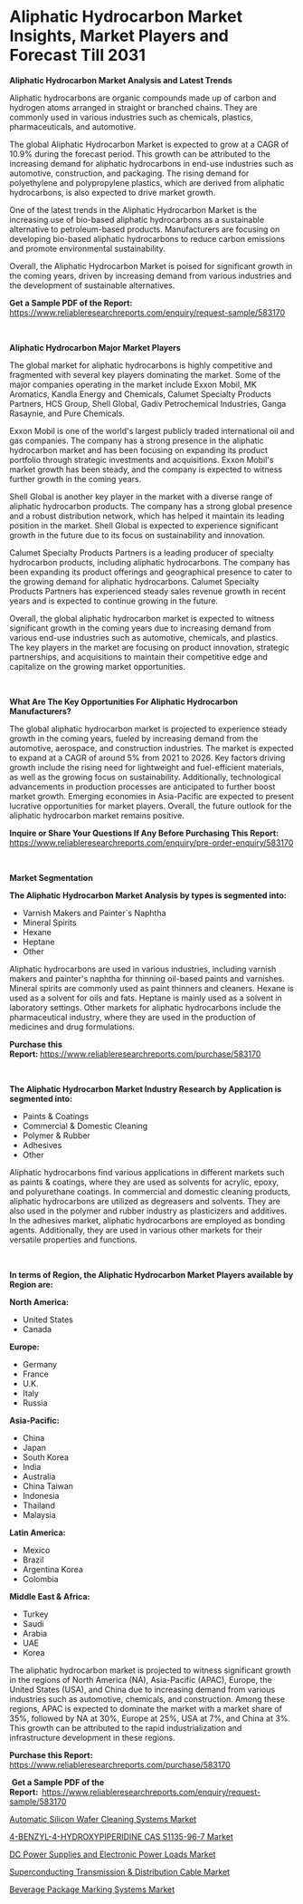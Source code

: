 <p><h1>Aliphatic Hydrocarbon Market Insights, Market Players and Forecast Till 2031</h1></p><p><strong>Aliphatic Hydrocarbon Market Analysis and Latest Trends</strong></p>
<p><p>Aliphatic hydrocarbons are organic compounds made up of carbon and hydrogen atoms arranged in straight or branched chains. They are commonly used in various industries such as chemicals, plastics, pharmaceuticals, and automotive.</p><p>The global Aliphatic Hydrocarbon Market is expected to grow at a CAGR of 10.9% during the forecast period. This growth can be attributed to the increasing demand for aliphatic hydrocarbons in end-use industries such as automotive, construction, and packaging. The rising demand for polyethylene and polypropylene plastics, which are derived from aliphatic hydrocarbons, is also expected to drive market growth.</p><p>One of the latest trends in the Aliphatic Hydrocarbon Market is the increasing use of bio-based aliphatic hydrocarbons as a sustainable alternative to petroleum-based products. Manufacturers are focusing on developing bio-based aliphatic hydrocarbons to reduce carbon emissions and promote environmental sustainability.</p><p>Overall, the Aliphatic Hydrocarbon Market is poised for significant growth in the coming years, driven by increasing demand from various industries and the development of sustainable alternatives.</p></p>
<p><strong>Get a Sample PDF of the Report:&nbsp;</strong> <a href="https://www.reliableresearchreports.com/enquiry/request-sample/583170">https://www.reliableresearchreports.com/enquiry/request-sample/583170</a></p>
<p>&nbsp;</p>
<p><strong>Aliphatic Hydrocarbon Major Market Players</strong></p>
<p><p>The global market for aliphatic hydrocarbons is highly competitive and fragmented with several key players dominating the market. Some of the major companies operating in the market include Exxon Mobil, MK Aromatics, Kandla Energy and Chemicals, Calumet Specialty Products Partners, HCS Group, Shell Global, Gadiv Petrochemical Industries, Ganga Rasaynie, and Pure Chemicals.</p><p>Exxon Mobil is one of the world's largest publicly traded international oil and gas companies. The company has a strong presence in the aliphatic hydrocarbon market and has been focusing on expanding its product portfolio through strategic investments and acquisitions. Exxon Mobil's market growth has been steady, and the company is expected to witness further growth in the coming years.</p><p>Shell Global is another key player in the market with a diverse range of aliphatic hydrocarbon products. The company has a strong global presence and a robust distribution network, which has helped it maintain its leading position in the market. Shell Global is expected to experience significant growth in the future due to its focus on sustainability and innovation.</p><p>Calumet Specialty Products Partners is a leading producer of specialty hydrocarbon products, including aliphatic hydrocarbons. The company has been expanding its product offerings and geographical presence to cater to the growing demand for aliphatic hydrocarbons. Calumet Specialty Products Partners has experienced steady sales revenue growth in recent years and is expected to continue growing in the future.</p><p>Overall, the global aliphatic hydrocarbon market is expected to witness significant growth in the coming years due to increasing demand from various end-use industries such as automotive, chemicals, and plastics. The key players in the market are focusing on product innovation, strategic partnerships, and acquisitions to maintain their competitive edge and capitalize on the growing market opportunities.</p></p>
<p>&nbsp;</p>
<p><strong>What Are The Key Opportunities For Aliphatic Hydrocarbon Manufacturers?</strong></p>
<p><p>The global aliphatic hydrocarbon market is projected to experience steady growth in the coming years, fueled by increasing demand from the automotive, aerospace, and construction industries. The market is expected to expand at a CAGR of around 5% from 2021 to 2026. Key factors driving growth include the rising need for lightweight and fuel-efficient materials, as well as the growing focus on sustainability. Additionally, technological advancements in production processes are anticipated to further boost market growth. Emerging economies in Asia-Pacific are expected to present lucrative opportunities for market players. Overall, the future outlook for the aliphatic hydrocarbon market remains positive.</p></p>
<p><strong>Inquire or Share Your Questions If Any Before Purchasing This Report:</strong> <a href="https://www.reliableresearchreports.com/enquiry/pre-order-enquiry/583170">https://www.reliableresearchreports.com/enquiry/pre-order-enquiry/583170</a></p>
<p>&nbsp;</p>
<p><strong>Market Segmentation</strong></p>
<p><strong>The Aliphatic Hydrocarbon Market Analysis by types is segmented into:</strong></p>
<p><ul><li>Varnish Makers and Painter`s Naphtha</li><li>Mineral Spirits</li><li>Hexane</li><li>Heptane</li><li>Other</li></ul></p>
<p><p>Aliphatic hydrocarbons are used in various industries, including varnish makers and painter's naphtha for thinning oil-based paints and varnishes. Mineral spirits are commonly used as paint thinners and cleaners. Hexane is used as a solvent for oils and fats. Heptane is mainly used as a solvent in laboratory settings. Other markets for aliphatic hydrocarbons include the pharmaceutical industry, where they are used in the production of medicines and drug formulations.</p></p>
<p><strong>Purchase this Report:&nbsp;</strong><a href="https://www.reliableresearchreports.com/purchase/583170">https://www.reliableresearchreports.com/purchase/583170</a></p>
<p>&nbsp;</p>
<p><strong>The Aliphatic Hydrocarbon Market Industry Research by Application is segmented into:</strong></p>
<p><ul><li>Paints & Coatings</li><li>Commercial & Domestic Cleaning</li><li>Polymer & Rubber</li><li>Adhesives</li><li>Other</li></ul></p>
<p><p>Aliphatic hydrocarbons find various applications in different markets such as paints & coatings, where they are used as solvents for acrylic, epoxy, and polyurethane coatings. In commercial and domestic cleaning products, aliphatic hydrocarbons are utilized as degreasers and solvents. They are also used in the polymer and rubber industry as plasticizers and additives. In the adhesives market, aliphatic hydrocarbons are employed as bonding agents. Additionally, they are used in various other markets for their versatile properties and functions.</p></p>
<p>&nbsp;</p>
<p><strong>In terms of Region, the Aliphatic Hydrocarbon Market Players available by Region are:</strong></p>
<p>
    <p> <strong> North America: </strong>
        <ul>
            <li>United States</li>
            <li>Canada</li>
        </ul>
        </p> 
    <p> <strong> Europe: </strong>
        <ul>
            <li>Germany</li>
            <li>France</li>
            <li>U.K.</li>
            <li>Italy</li>
            <li>Russia</li>
        </ul>
        </p> 
    <p> <strong> Asia-Pacific: </strong>
        <ul>
            <li>China</li>
            <li>Japan</li>
            <li>South Korea</li>
            <li>India</li>
            <li>Australia</li>
            <li>China Taiwan</li>
            <li>Indonesia</li>
            <li>Thailand</li>
            <li>Malaysia</li>
        </ul>
        </p> 
    <p> <strong> Latin America: </strong>
        <ul>
            <li>Mexico</li>
            <li>Brazil</li>
            <li>Argentina Korea</li>
            <li>Colombia</li>
        </ul>
        </p> 
    <p> <strong> Middle East & Africa: </strong>
        <ul>
            <li>Turkey</li>
            <li>Saudi</li>
            <li>Arabia</li>
            <li>UAE</li>
            <li>Korea</li>
        </ul>
    </p>
    </p>
<p><p>The aliphatic hydrocarbon market is projected to witness significant growth in the regions of North America (NA), Asia-Pacific (APAC), Europe, the United States (USA), and China due to increasing demand from various industries such as automotive, chemicals, and construction. Among these regions, APAC is expected to dominate the market with a market share of 35%, followed by NA at 30%, Europe at 25%, USA at 7%, and China at 3%. This growth can be attributed to the rapid industrialization and infrastructure development in these regions.</p></p>
<p><strong>Purchase this Report: </strong><a href="https://www.reliableresearchreports.com/purchase/583170">https://www.reliableresearchreports.com/purchase/583170</a></p>
<p>&nbsp;<strong>Get a Sample PDF of the Report:&nbsp;&nbsp;</strong><a href="https://www.reliableresearchreports.com/enquiry/request-sample/583170">https://www.reliableresearchreports.com/enquiry/request-sample/583170</a></p>
<p><strong></strong></p>
<p><p><a href="https://issuu.com/reportprime-2/docs/automatic-silicon-wafer-cleaning-systems-market-si">Automatic Silicon Wafer Cleaning Systems Market</a></p><p><a href="https://github.com/globismark/Market-Research-Report-List-1/blob/main/4-benzyl-4-hydroxypiperidine-cas-51135-96-7-market.md">4-BENZYL-4-HYDROXYPIPERIDINE CAS 51135-96-7 Market</a></p><p><a href="https://github.com/NorbertYates/Market-Research-Report-List-3/blob/main/dc-power-supplies-and-electronic-power-loads-market.md">DC Power Supplies and Electronic Power Loads Market</a></p><p><a href="https://github.com/prosalinda88/Market-Research-Report-List-3/blob/main/superconducting-transmission-distribution-cable-market.md">Superconducting Transmission & Distribution Cable Market</a></p><p><a href="https://issuu.com/reportprime-2/docs/beverage-package-marking-systems-market-size-2030.">Beverage Package Marking Systems Market</a></p></p>